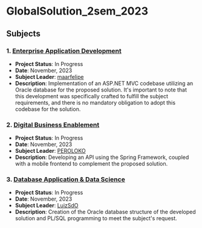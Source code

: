 # GlobalSolution_2sem_2023

## Subjects

### 1. [Enterprise Application Development](https://github.com/maarfelipe/GS2_2023_EnterpriseApplicationDevelopment)
- **Project Status**: In Progress
- **Date**: November, 2023
- **Subject Leader**: [maarfelipe](https://github.com/maarfelipe)
- **Description**: Implementation of an ASP.NET MVC codebase utilizing an Oracle database for the proposed solution. It's important to note that this development was specifically crafted to fulfill the subject requirements, and there is no mandatory obligation to adopt this codebase for the solution.

### 2. [Digital Business Enablement](https://github.com/PEROLOKO/dermahelp)
- **Project Status**: In Progress
- **Date**: November, 2023
- **Subject Leader**: [PEROLOKO](https://github.com/PEROLOKO)
- **Description**: Developing an API using the Spring Framework, coupled with a mobile frontend to complement the proposed solution.

### 3. [Database Application & Data Science](https://github.com/maarfelipe/GS2_2023_DatabaseApplicationAndDataScience)
- **Project Status**: In Progress
- **Date**: November, 2023
- **Subject Leader**: [LuizSdO](https://github.com/LuizSdO)
- **Description**: Creation of the Oracle database structure of the developed solution and PL/SQL programming to meet the subject's request.
